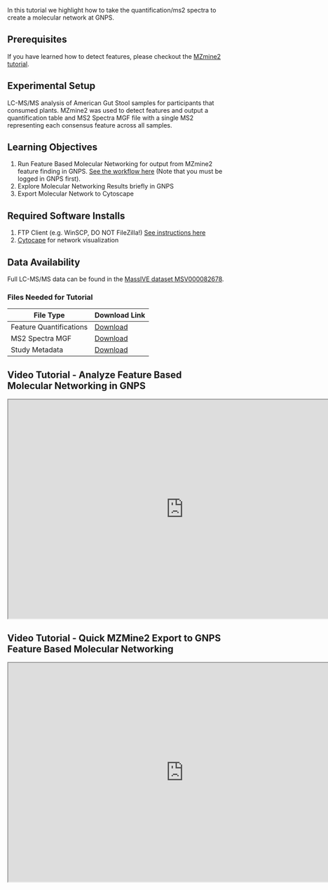 In this tutorial we highlight how to take the quantification/ms2 spectra to create a molecular network at GNPS.

## Prerequisites

If you have learned how to detect features, please checkout the [MZmine2 tutorial](tutorials/americangutmzmine).

## Experimental Setup

LC-MS/MS analysis of American Gut Stool samples for participants that consumed plants. MZmine2 was used to detect features and output a quantification table and MS2 Spectra MGF file with a single MS2 representing each consensus feature across all samples.

## Learning Objectives

1. Run Feature Based Molecular Networking for output from MZmine2 feature finding in GNPS. [See the workflow here](https://gnps.ucsd.edu/ProteoSAFe/index.jsp?params=%7B%22workflow%22:%22FEATURE-BASED-MOLECULAR-NETWORKING%22,%22library_on_server%22:%22d.speclibs;%22%7D) (Note that you must be logged in GNPS first).
2. Explore Molecular Networking Results briefly in GNPS
3. Export Molecular Network to Cytoscape


## Required Software Installs

1. FTP Client (e.g. WinSCP, DO NOT FileZilla!) [See instructions here](http://proteomics.ucsd.edu/service/massive/documentation/submit-data/upload-data/)
2. [Cytocape](http://www.cytoscape.org/download.php) for network visualization

## Data Availability

Full LC-MS/MS data can be found in the [MassIVE dataset MSV000082678](https://massive.ucsd.edu/ProteoSAFe/dataset.jsp?task=de2d18fd91804785bce8c225cc94a444).

### Files Needed for Tutorial

|     File Type    | Download Link          |
| ------------- |------------- |
| Feature Quantifications | [Download](ftp://massive.ucsd.edu/MSV000082678/updates/2018-08-02_lfnothias_4ee107d3/other/MZmine-GNPS_AG_test_featuretable.csv) |
| MS2 Spectra MGF | [Download](ftp://massive.ucsd.edu/MSV000082678/updates/2018-08-02_lfnothias_4ee107d3/other/MZmine-GNPS_AG_test_GNPS.mgf) |
| Study Metadata | [Download](ftp://massive.ucsd.edu/MSV000082678/other/metadata_GNPS_table_AMG_key_ones_cleaned.txt) |

## Video Tutorial - Analyze Feature Based Molecular Networking in GNPS

<iframe width="800" height="500" src="https://www.youtube.com/embed/NTkQ0fS1aug"> </iframe>

## Video Tutorial - Quick MZMine2 Export to GNPS Feature Based Molecular Networking

<iframe width="800" height="500" src="https://www.youtube.com/embed/vFcGG7T_44E"> </iframe>
